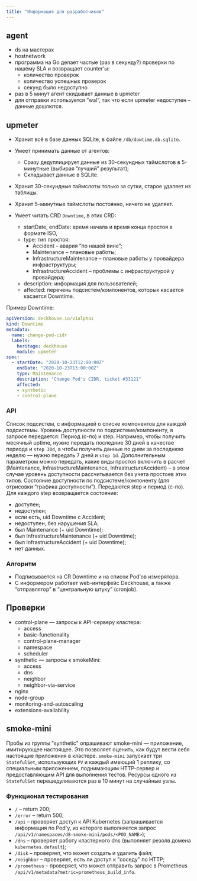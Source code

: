 ```yaml
---
title: "Информация для разработчиков"
---
```


## agent

- ds на мастерах
- hostnetwork
- программа на Go делает частые (раз в секунду?) проверки по нашему SLA и возвращает counter’ы:
  - количество проверок
  - количество успешных проверок
  - секунд было недоступно
- раз в 5 минут агент скидывает данные в upmeter
- для отправки используется “wal”, так что если upmeter недоступен – данные дошлются.

## upmeter

- Хранит всё в базе данных SQLite, в файле `/db/dowtime.db.sqlite`.

- Умеет принимать данные от агентов:
  - Сразу дедуплицирует данные из 30-секундных таймслотов в 5-минутные (выбирая “лучший” результат);
  - Складывает данные в SQLite.

- Хранит 30-секундные таймслоты только за сутки, старое удаляет из таблицы.
- Хранит 5-минутные таймслоты постоянно, ничего не удаляет.

- Умеет читать CRD `Downtime`, в этих CRD:
  - startDate, endDate: время начала и время конца простоя в формате ISO,
  - type: тип простоя:
    - Accident – авария “по нашей вине”;
    - Maintenance – плановые работы;
    - InfrastructureMaintenance – плановые работы у провайдера инфраструктуры;
    - InfrastructureAccident – проблемы с инфраструктурой у провайдера;
  - description: информация для пользователей;
  - affected: перечень подсистем/компонентов, которых касается касается Downtime.

Пример Downtime:

```yaml
apiVersion: deckhouse.io/v1alpha1
kind: Downtime
metadata:
  name: change-pod-cidr
  labels:
    heritage: deckhouse
    module: upmeter
spec:
  - startDate: "2020-10-23T12:00:00Z"
    endDate: "2020-10-23T13:00:00Z"
    type: Maintenance
    description: "Change Pod's CIDR, ticket #33121"
    affected:
    - synthetic
    - control-plane
```

### API

Список подсистем, с информацией о списке компонентов для каждой подсистемы.
Уровень доступности по подсистеме/компоненту, в запросе передается:
Период (с-по) и step. Например, чтобы получить месячный uptime, нужно передать последние 30 дней в качестве периода и `step 30d`, а чтобы получить данные по дням за последнюю неделю — нужно передать 7 дней и `step 1d`.
Дополнительным параметром можно передать, какие виды простоя включить в расчет (Maintenance, InfrastructureMaintenance, InfrastructureAccident) – в этом случае уровень доступности рассчитывается без учета простоев этих типов.
Состояние доступности по подсистеме/компоненту (для отрисовки “графика доступности”). Передаются step и период (с-по). Для каждого step возвращается состояние:
- доступен;
- недоступен;
- если есть, uid Downtime с Accident;
- недоступен, без нарушения SLA;
- был Maintenance (+ uid Downtime);
- был InfrastructureMaintenance (+ uid Downtime);
- был InfrastructureAccident (+ uid Downtime);
- нет данных.

### Алгоритм

- Подписывается на CR Downtime и на список Pod’ов измерятора.
- С информером работает web-интерфейс Deckhouse, а также “отправлятор” в “центральную штуку” (cronjob).

## Проверки

- control-plane — запросы к API-серверу кластера:
  - access
  - basic-functionality
  - control-plane-manager
  - namespace
  - scheduler
- synthetic — запросы к smokeMini:
  - access
  - dns
  - neighbor
  - neighbor-via-service
- nginx
- node-group
- monitoring-and-autoscaling
- extensions-availability

## smoke-mini

Пробы из группы "synthetic" опрашивают smoke-mini — приложение, имитирующее настоящее. Это позволяет оценить, как будут вести себя настоящие приложения в кластере. `smoke-mini` запускает три `StatefulSet`, использующих `PV` и каждый имеющий 1 реплику, со специальным приложением, поднимающим HTTP-сервер и предоставляющим API для выполнения тестов. Ресурсы одного из `StatefulSet` перешедуливаются раз в 10 минут на случайные узлы.

### Функционал тестирования

* `/` – return 200;
* `/error` – return 500;
* `/api` – проверяет доступ к API Kubernetes (запрашивается информация по Pod'у, из которого выполняется запрос `/api/v1/namespaces/d8-smoke-mini/pods/<POD_NAME>`);
* `/dns` – проверяет работу кластерного dns (выполняет резолв домена `kubernetes.default`);
* `/disk` – проверяет, что может создать и удалить файл;
* `/neighbor` – проверяет, есть ли доступ к "соседу" по HTTP;
* `/prometheus` – проверяет, что может отправить запрос в Prometheus `/api/v1/metadata?metric=prometheus_build_info`.
